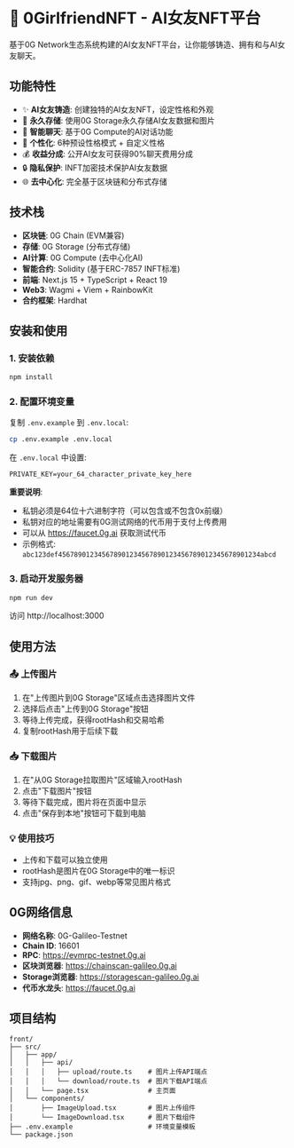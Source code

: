 # 💝 0GirlfriendNFT - AI女友NFT平台

基于0G Network生态系统构建的AI女友NFT平台，让你能够铸造、拥有和与AI女友聊天。

## 功能特性

- ✨ **AI女友铸造**: 创建独特的AI女友NFT，设定性格和外观
- 💾 **永久存储**: 使用0G Storage永久存储AI女友数据和图片
- 🧠 **智能聊天**: 基于0G Compute的AI对话功能
- 🎨 **个性化**: 6种预设性格模式 + 自定义性格
- 💰 **收益分成**: 公开AI女友可获得90%聊天费用分成
- 🔒 **隐私保护**: INFT加密技术保护AI女友数据
- 🌐 **去中心化**: 完全基于区块链和分布式存储

## 技术栈

- **区块链**: 0G Chain (EVM兼容)
- **存储**: 0G Storage (分布式存储)
- **AI计算**: 0G Compute (去中心化AI)
- **智能合约**: Solidity (基于ERC-7857 INFT标准)
- **前端**: Next.js 15 + TypeScript + React 19
- **Web3**: Wagmi + Viem + RainbowKit
- **合约框架**: Hardhat

## 安装和使用

### 1. 安装依赖

```bash
npm install
```

### 2. 配置环境变量

复制 `.env.example` 到 `.env.local`:

```bash
cp .env.example .env.local
```

在 `.env.local` 中设置:

```
PRIVATE_KEY=your_64_character_private_key_here
```

**重要说明**:
- 私钥必须是64位十六进制字符（可以包含或不包含0x前缀）
- 私钥对应的地址需要有0G测试网络的代币用于支付上传费用
- 可以从 https://faucet.0g.ai 获取测试代币
- 示例格式: `abc123def456789012345678901234567890123456789012345678901234abcd`

### 3. 启动开发服务器

```bash
npm run dev
```

访问 http://localhost:3000

## 使用方法

### 📤 上传图片
1. 在"上传图片到0G Storage"区域点击选择图片文件
2. 选择后点击"上传到0G Storage"按钮
3. 等待上传完成，获得rootHash和交易哈希
4. 复制rootHash用于后续下载

### 📥 下载图片
1. 在"从0G Storage拉取图片"区域输入rootHash
2. 点击"下载图片"按钮
3. 等待下载完成，图片将在页面中显示
4. 点击"保存到本地"按钮可下载到电脑

### 💡 使用技巧
- 上传和下载可以独立使用
- rootHash是图片在0G Storage中的唯一标识
- 支持jpg、png、gif、webp等常见图片格式

## 0G网络信息

- **网络名称**: 0G-Galileo-Testnet
- **Chain ID**: 16601
- **RPC**: https://evmrpc-testnet.0g.ai
- **区块浏览器**: https://chainscan-galileo.0g.ai
- **Storage浏览器**: https://storagescan-galileo.0g.ai
- **代币水龙头**: https://faucet.0g.ai

## 项目结构

```
front/
├── src/
│   ├── app/
│   │   ├── api/
│   │   │   ├── upload/route.ts    # 图片上传API端点
│   │   │   └── download/route.ts  # 图片下载API端点
│   │   └── page.tsx               # 主页面
│   └── components/
│       ├── ImageUpload.tsx        # 图片上传组件
│       └── ImageDownload.tsx      # 图片下载组件
├── .env.example                   # 环境变量模板
└── package.json
```
